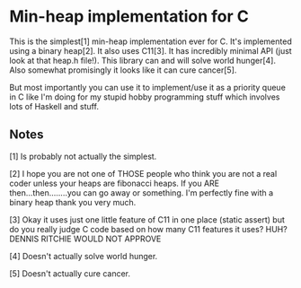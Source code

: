 Min-heap implementation for C
=============================

This is the simplest[1] min-heap implementation ever for C. It's implemented
using a binary heap[2]. It also uses C11[3]. It has incredibly minimal API
(just look at that heap.h file!). This library can and will solve world
hunger[4]. Also somewhat promisingly it looks like it can cure cancer[5].

But most importantly you can use it to implement/use it as a priority queue in
C like I'm doing for my stupid hobby programming stuff which involves lots of
Haskell and stuff.

Notes
-----

[1] Is probably not actually the simplest.

[2] I hope you are not one of THOSE people who think you are not a real coder
unless your heaps are fibonacci heaps. If you ARE then...then........you can go
away or something. I'm perfectly fine with a binary heap thank you very much.

[3] Okay it uses just one little feature of C11 in one place (static assert)
but do you really judge C code based on how many C11 features it uses? HUH?
DENNIS RITCHIE WOULD NOT APPROVE

[4] Doesn't actually solve world hunger.

[5] Doesn't actually cure cancer.

